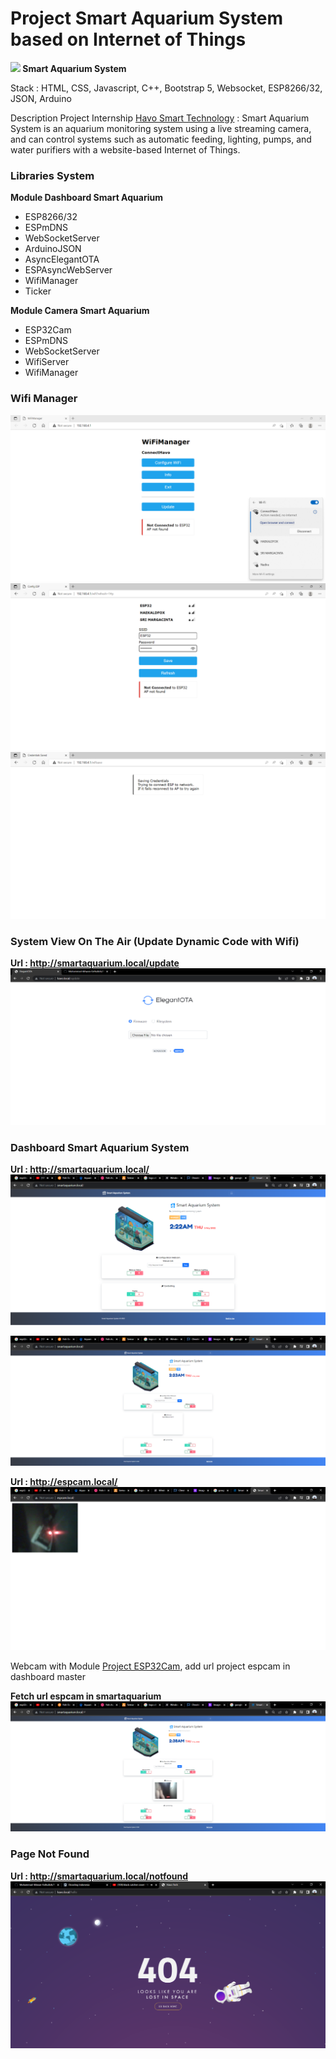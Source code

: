 # Project Smart Aquarium System based on Internet of Things
<strong><img src="https://i.ibb.co/n7HKTsK/Smart-Aquarium.png" width="100"> Smart Aquarium System</strong>

Stack : HTML, CSS, Javascript, C++, Bootstrap 5, Websocket, ESP8266/32, JSON, Arduino

<p>Description Project Internship <a href="https://www.havo.co.id/">Havo Smart Technology</a> : Smart Aquarium System is an aquarium monitoring system using a live streaming camera, and can control systems such as automatic feeding, lighting, pumps, and water purifiers with a website-based Internet of Things.</p>

### Libraries System
<strong>Module Dashboard Smart Aquarium</strong>
<ul>
    <li>ESP8266/32</li>
    <li>ESPmDNS</li>
    <li>WebSocketServer</li>
    <li>ArduinoJSON</li>
    <li>AsyncElegantOTA</li>
    <li>ESPAsyncWebServer</li>
    <li>WifiManager</li>
    <li>Ticker</li>
</ul>

<strong>Module Camera Smart Aquarium</strong>
<ul>
    <li>ESP32Cam</li>
    <li>ESPmDNS</li>
    <li>WebSocketServer</li>
    <li>WifiServer</li>
    <li>WifiManager</li>
</ul>

### Wifi Manager
<img src="Assets/img/Connect.png">

<img src="Assets/img/Wifi.png">

<img src="Assets/img/Success.png">

### System View On The Air (Update Dynamic Code with Wifi)
<strong>Url : http://smartaquarium.local/update</strong>
<img src="Assets/img/ota.png">

### Dashboard Smart Aquarium System
<strong>Url : http://smartaquarium.local/</strong>
<img src="Assets/img/smart_aquarium_master.png">

<img src="Assets/img/smart_aquarium_master_input.png">

<strong>Url : http://espcam.local/</strong>
<img src="Assets/img/espcam.png">

<p>Webcam with Module <a href="https://github.com/Muhammad-Ikhwan-Fathulloh/ESP32Cam">Project ESP32Cam</a>, add url project espcam in dashboard master</p>

<strong>Fetch url espcam in smartaquarium</strong>
<img src="Assets/img/smart_aquarium_master_camera.png">

### Page Not Found
<strong>Url : http://smartaquarium.local/notfound</strong>
<img src="Assets/img/404.png">

